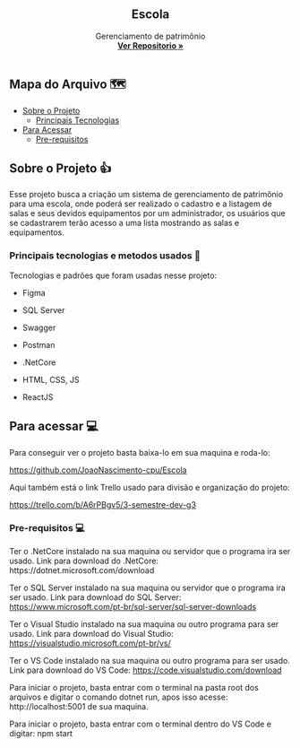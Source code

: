 <!-- Logo -->
<br>

  <h2 align="center"> Escola </h2>

  <p align="center">
     Gerenciamento de patrimônio 
    <br />
    <a href="https://github.com/JoaoNascimento-cpu/Escola"><strong>Ver Repositorio »</strong></a>
    <br />
    <br />
  </p>
</p>



<!-- Mapa -->
## Mapa do Arquivo 🗺️

* [Sobre o Projeto](#about)
  * [Principais Tecnologias](#tec)
* [Para Acessar](#acess)
  * [Pre-requisitos](#prerequisites)



<!-- Sobre o Projeto -->
## Sobre o Projeto 👍
<p id="about">
Esse projeto busca a criação um sistema de gerenciamento de patrimônio para uma escola, onde poderá ser realizado o cadastro e a listagem de salas e seus devidos equipamentos por um administrador, os usuários que se cadastrarem terão acesso a uma lista mostrando as salas e equipamentos.


### Principais tecnologias e metodos usados 📶
<p id="tec">
Tecnologias e padrões que foram usadas nesse projeto:<br>

- <p>Figma</p>

- <p>SQL Server</p>

- <p>Swagger</p>

- <p>Postman</p>

- <p>.NetCore</p>

- <p>HTML, CSS, JS</p>

- <p>ReactJS</p>

<!-- Para Acessar -->
## Para acessar 💻
<p id="acess">
Para conseguir ver o projeto basta baixa-lo em sua maquina e roda-lo:

https://github.com/JoaoNascimento-cpu/Escola
  
Aqui também está o link Trello usado para divisão e organização do projeto:
  
https://trello.com/b/A6rPBgv5/3-semestre-dev-g3


### Pre-requisitos 💻
<p id="prerequisites">
Ter o .NetCore instalado na sua maquina ou servidor que o programa ira ser usado.
Link para download do .NetCore: https://dotnet.microsoft.com/download

Ter o SQL Server instalado na sua maquina ou servidor que o programa ira ser usado.
Link para download do SQL Server: https://www.microsoft.com/pt-br/sql-server/sql-server-downloads

Ter o Visual Studio instalado na sua maquina ou outro programa para ser usado.
Link para download do Visual Studio: https://visualstudio.microsoft.com/pt-br/vs/

Ter o VS Code instalado na sua maquina ou outro programa para ser usado.
Link para download do VS Code: https://code.visualstudio.com/download

Para iniciar o projeto, basta entrar com o terminal na pasta root dos arquivos e 
digitar o comando dotnet run, apos isso acesse:
http://localhost:5001 de sua maquina.

Para iniciar o projeto, basta entrar com o terminal dentro do VS Code e digitar:
npm start
